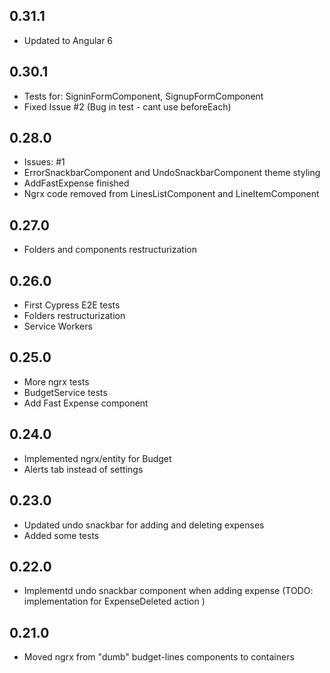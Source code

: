 ## 0.31.1
* Updated to Angular 6

## 0.30.1
* Tests for: SigninFormComponent, SignupFormComponent
* Fixed Issue #2 (Bug in test - cant use beforeEach)

## 0.28.0
* Issues: #1
* ErrorSnackbarComponent and UndoSnackbarComponent theme styling
* AddFastExpense finished
* Ngrx code removed from LinesListComponent and LineItemComponent

## 0.27.0
* Folders and components restructurization

## 0.26.0
* First Cypress E2E tests
* Folders restructurization
* Service Workers

## 0.25.0
* More ngrx tests
* BudgetService tests
* Add Fast Expense component

## 0.24.0
* Implemented ngrx/entity for Budget
* Alerts tab instead of settings

## 0.23.0
* Updated undo snackbar for adding and deleting expenses
* Added some tests

## 0.22.0
* Implementd undo snackbar component when adding expense (TODO: implementation for ExpenseDeleted action )

## 0.21.0

* Moved ngrx from "dumb" budget-lines components to containers
